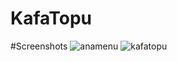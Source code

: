 # KafaTopu


#Screenshots
![anamenu](https://user-images.githubusercontent.com/95095606/164998553-a958aaf1-d778-44fb-a750-46404ef06d7a.jpg)
![kafatopu](https://user-images.githubusercontent.com/95095606/164998568-197e0d1e-4821-4d48-a99b-a68f99f18ed2.jpg)
